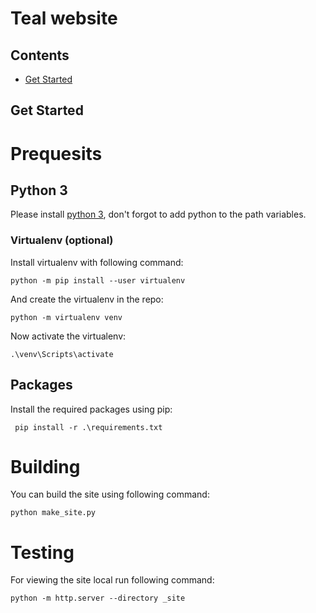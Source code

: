 Teal website
===========
Contents
--------

* [Get Started](#get-started)


Get Started
-----------

# Prequesits 
## Python 3
Please install [python 3](https://www.python.org/downloads/), don't forgot to add python to the path variables.
### Virtualenv (optional)
Install virtualenv with following command:

    python -m pip install --user virtualenv

And create the virtualenv in the repo:

    python -m virtualenv venv

Now activate the virtualenv:

    .\venv\Scripts\activate

## Packages
Install the required packages using pip:

     pip install -r .\requirements.txt

# Building
You can build the site using following command:
    
    python make_site.py

# Testing
For viewing the site local run following command:

    python -m http.server --directory _site
